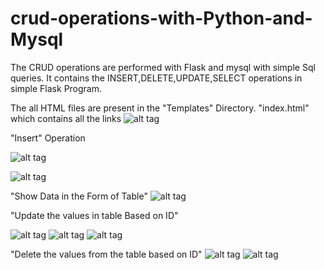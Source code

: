 # crud-operations-with-Python-and-Mysql

The CRUD operations are performed with Flask and mysql with simple Sql queries. It contains the INSERT,DELETE,UPDATE,SELECT
operations in simple Flask Program.

The all HTML files are present in the "Templates" Directory.
"index.html" which contains all the links
![alt tag](https://github.com/satyapendem/crud-operations-with-Python-and-Mysql/blob/master/ScreenShots/index.png)

"Insert" Operation

![alt tag](https://github.com/satyapendem/crud-operations-with-Python-and-Mysql/blob/master/ScreenShots/insert.png)

![alt tag](https://github.com/satyapendem/crud-operations-with-Python-and-Mysql/blob/master/ScreenShots/insert1.png)

"Show Data in the Form of Table"
![alt tag](https://github.com/satyapendem/crud-operations-with-Python-and-Mysql/blob/master/ScreenShots/show.png)

"Update the values in table Based on ID"

![alt tag](https://github.com/satyapendem/crud-operations-with-Python-and-Mysql/blob/master/ScreenShots/update.png)
![alt tag](https://github.com/satyapendem/crud-operations-with-Python-and-Mysql/blob/master/ScreenShots/update1.png)
![alt tag](https://github.com/satyapendem/crud-operations-with-Python-and-Mysql/blob/master/ScreenShots/update2.png)

"Delete the values from the table based on ID"
![alt tag](https://github.com/satyapendem/crud-operations-with-Python-and-Mysql/blob/master/ScreenShots/delete.png)
![alt tag](https://github.com/satyapendem/crud-operations-with-Python-and-Mysql/blob/master/ScreenShots/delete1.png)









